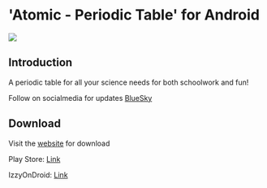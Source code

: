 #  'Atomic - Periodic Table' for Android

![](./design/header.png)

## Introduction
A periodic table for all your science needs for both schoolwork and fun!

Follow on socialmedia for updates [BlueSky](https://bsky.app/profile/jlindemanndev.bsky.social)

## Download

Visit the [website](https://www.jlindemann.se/homepage/atomic-periodic-table) for download

Play Store: [Link](https://play.google.com/store/apps/details?id=com.jlindemann.science)

IzzyOnDroid: [Link](https://apt.izzysoft.de/packages/com.jlindemann.science)
